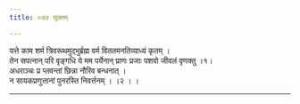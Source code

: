```yaml
---
title: ०७७ सूक्तम्

---
```

यत्ते काम शर्म त्रिवरूथमुद्भुर्ब्रह्म वर्म विततमनतिव्याध्यं कृतम् ।  
तेन सपत्नान् परि वृङ्गधि ये मम पर्येनान् प्राणः प्रजाः पशवो जीवलं वृणक्तु ।१।  
अधराञ्चः प्र प्लवन्तां छिन्ना नौरिव बन्धनात् ।  
न सायकप्रणुत्तानां पुनरस्ति निवर्त्तनम् । ।२ । ।  
- -- --- - -- ----  